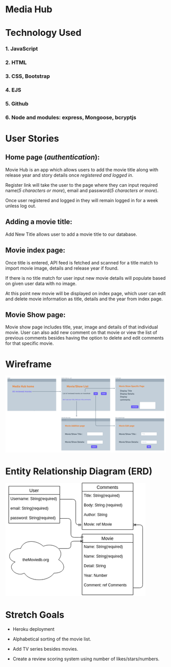 # Media Hub

# Technology Used

###     1. JavaScript
###     2. HTML
###     3. CSS, Bootstrap
###     4. EJS
###     5. Github
###     6. Node and modules: express, Mongoose, bcryptjs


# User Stories

## Home page (*authentication*):

Movie Hub is an app which allows users to add the movie title along with release year and story details once *registered and logged in*.

Register link will take the user to the page where they can input required name(*5 characters or more*), email and password(*5 characters or more*). 

Once user registered and logged in they will remain logged in for a week unless log out.

## Adding a movie title:

Add New Title allows user to add a movie title to our database. 

## Movie index page:

Once title is entered, API feed is fetched and scanned for a title match to import movie image, details and release year if found.

If there is no title match for user input new movie details will populate based on given user data with no image.

At this point new movie will be displayed on index page, which user can edit and delete movie information as title, details and the year from index page.

## Movie Show page:

Movie show page includes title, year, image and details of that individual movie.
User can also add new comment on that movie or view the list of previous comments besides having the option to delete and edit comments for that specific movie. 




# Wireframe 
![wireframe](./wireframe.png "wireframe")

# Entity Relationship Diagram (ERD)
![ERD](./public/resources/ERD1.png "ERD")

# Stretch Goals 

- Heroku deployment

- Alphabetical sorting of the movie list.

- Add TV series besides movies.

- Create a review scoring system using number of likes/stars/numbers.